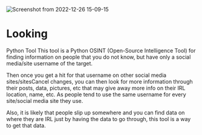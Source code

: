 ![Screenshot from 2022-12-26 15-09-15](https://user-images.githubusercontent.com/118071431/209580924-5ab6638b-b1d9-4468-9b99-ee35979f4fcc.png)
# Looking
Python Tool
This tool is a Python OSINT (Open-Source Intelligence Tool) for finding information on people that you do not know, but have only a social media/site username of the target.

Then once you get a hit for that username on other social media sites/sitesCancel changes, you can then look for more information through their posts, data, pictures, etc that may give away more info on their IRL location, name, etc. As people tend to use the same username for every site/social media site they use.

Also, it is likely that people slip up somewhere and you can find data on where they are IRL just by having the data to go through, this tool is a way to get that data.
